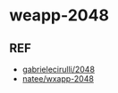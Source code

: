 # weapp-2048



## REF

- [gabrielecirulli/2048](https://github.com/gabrielecirulli/2048)
- [natee/wxapp-2048](https://github.com/natee/wxapp-2048)